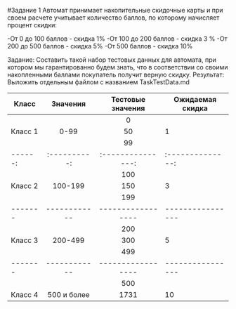 ﻿#Задание 1
Автомат принимает накопительные скидочные карты
и при своем расчете учитывает количество баллов, 
по которому начисляет процент скидки:

-От 0 до 100 баллов - скидка 1%
-От 100 до 200 баллов - скидка 3 %
-От 200 до 500 баллов - скидка 5%
-От 500 баллов - скидка 10%

Задание: Составить такой набор тестовых данных для автомата, 
при котором мы гарантированно будем знать, что в соответствии
со своими накопленными баллами покупатель получит верную скидку.
Результат: Выложить отдельным файлом с названием TaskTestData.md


| Класс |  Значения  |Тестовые значения|Ожидаемая скидка|
|-------|:----------:|:---------------:|----------------|
|       |            |       0         |                |
|Класс 1|    0-99    |       50        |        1       |
|       |            |       99        |                |
|------:|:----------:|:---------------:|:--------------:|
|       |            |       100       |                |
|Класс 2|   100-199  |       150       |        3       |
|       |            |       199       |                |
|-------|------------|-----------------|----------------|
|       |            |       200       |                |
|Класс 3|   200-499  |       300       |        5       |
|       |            |       499       |                |
|-------|------------|-----------------|----------------|
|       |            |       500       |                |
|Класс 4| 500 и более|       1731      |        10      |


